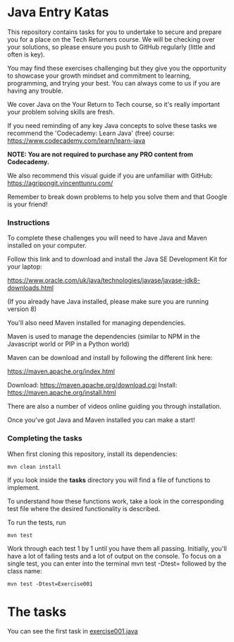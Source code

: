 # Java Entry Katas

This repository contains tasks for you to undertake to secure and prepare you for a place on the Tech Returners course. We will be checking over your solutions, so please ensure you push to GitHub regularly (little and often is key). 

You may find these exercises challenging but they give you the opportunity to showcase your growth mindset and commitment to learning, programming, and trying your best. You can always come to us if you are having any trouble.

We cover Java on the Your Return to Tech course, so it's really important your problem solving skills are fresh. 

If you need reminding of any key Java concepts to solve these tasks we recommend the 'Codecademy: Learn Java' (free) course: https://www.codecademy.com/learn/learn-java

**NOTE: You are not required to purchase any PRO content from Codecademy.**

We also recommend this visual guide if you are unfamiliar with GitHub: https://agripongit.vincenttunru.com/

Remember to break down problems to help you solve them and that Google is your friend!

### Instructions

To complete these challenges you will need to have Java and Maven installed on your computer.

Follow this link and to download and install the Java SE Development Kit for your laptop:

https://www.oracle.com/uk/java/technologies/javase/javase-jdk8-downloads.html

(If you already have Java installed, please make sure you are running version 8)

You'll also need Maven installed for managing dependencies.

Maven is used to manage the dependencies (similar to NPM in the Javascript world or PIP in a Python world)

Maven can be download and install by following the different link here:

https://maven.apache.org/index.html

Download: https://maven.apache.org/download.cgi Install: https://maven.apache.org/install.html

There are also a number of videos online guiding you through installation.

Once you've got Java and Maven installed you can make a start!

### Completing the tasks

When first cloning this repository, install its dependencies:

    mvn clean install

If you look inside the **tasks** directory you will find a file of functions to implement.

To understand how these functions work, take a look in the corresponding test file where the desired functionality is described.

To run the tests, run

    mvn test

Work through each test 1 by 1 until you have them all passing. Initially, you'll have a lot of failing tests and a lot of output on the console. To focus on a single test, you can enter into the terminal mvn test -Dtest= followed by the class name:
    
    mvn test -Dtest=Exercise001


# The tasks

You can see the first task in [exercise001.java](./src/main/java/com/techreturners/exercise001/Exercise001.java)
